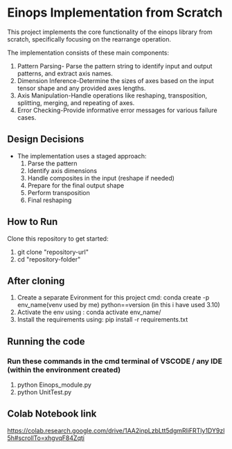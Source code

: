 # Einops Implementation from Scratch
This project implements the core functionality of the einops library from scratch, specifically focusing on the rearrange operation. 


The implementation consists of these main components:

1. Pattern Parsing- Parse the pattern string to identify input and output patterns, and extract axis names.
2. Dimension Inference-Determine the sizes of axes based on the input tensor shape and any provided axes lengths.
3. Axis Manipulation-Handle operations like reshaping, transposition, splitting, merging, and repeating of axes.
4. Error Checking-Provide informative error messages for various failure cases.

## Design Decisions
- The implementation uses a staged approach:
  1. Parse the pattern
  2. Identify axis dimensions
  3. Handle composites in the input (reshape if needed)
  4. Prepare for the final output shape
  5. Perform transposition
  6. Final reshaping
  
## How to Run
Clone this repository to get started:
1. git clone "repository-url"
2. cd "repository-folder"

## After cloning 
1. Create a separate Evironment for this project
cmd: conda create -p env_name(venv used by me) python==version (in this i have used 3.10)
2. Activate the env using : conda activate env_name/
3. Install the requirements using:
pip install -r requirements.txt

## Running the code
### Run these commands in the cmd terminal of VSCODE / any IDE (within the environment created)
1. python Einops_module.py
2. python UnitTest.py

## Colab Notebook link
https://colab.research.google.com/drive/1AA2inpLzbLtt5dgmRliFRTly1DY9zl5h#scrollTo=xhgvqF84Zqti


